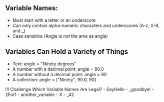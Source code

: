 
## Variable Names:
- Must start with a letter or an underscore
- Can only contain alpha-numeric characters and underscores (A-z, 0-9, and _)
- Case sensitive (Angle is _not_ the ame as angle)

## Variables Can Hold a Variety of Things
- Text: angle = "Ninety degrees"
- A number with a decimal point: angle = 90.0
- A number without a decimal point: angle = 90
- A collection: angle = ["Ninety", 90.0, 90]

!!! Challenge Which Variable Names Are Legal?
    - SayHello
    - _goodbye!
    - 2For1
    - another_variable
    - X
    - _42
